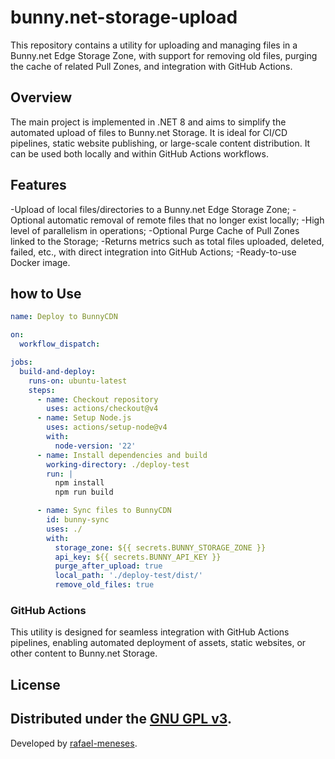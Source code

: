 # bunny.net-storage-upload

This repository contains a utility for uploading and managing files in a Bunny.net Edge Storage Zone, with support for removing old files, purging the cache of related Pull Zones, and integration with GitHub Actions.

## Overview
The main project is implemented in .NET 8 and aims to simplify the automated upload of files to Bunny.net Storage. It is ideal for CI/CD pipelines, static website publishing, or large-scale content distribution. It can be used both locally and within GitHub Actions workflows.

## Features
-Upload of local files/directories to a Bunny.net Edge Storage Zone;
-Optional automatic removal of remote files that no longer exist locally;
-High level of parallelism in operations;
-Optional Purge Cache of Pull Zones linked to the Storage;
-Returns metrics such as total files uploaded, deleted, failed, etc., with direct integration into GitHub Actions;
-Ready-to-use Docker image.

## how to Use

```yaml
name: Deploy to BunnyCDN

on:
  workflow_dispatch:

jobs:
  build-and-deploy:
    runs-on: ubuntu-latest
    steps:
      - name: Checkout repository
        uses: actions/checkout@v4
      - name: Setup Node.js
        uses: actions/setup-node@v4
        with:
          node-version: '22'
      - name: Install dependencies and build
        working-directory: ./deploy-test
        run: |
          npm install
          npm run build 

      - name: Sync files to BunnyCDN
        id: bunny-sync 
        uses: ./ 
        with:
          storage_zone: ${{ secrets.BUNNY_STORAGE_ZONE }}
          api_key: ${{ secrets.BUNNY_API_KEY }}
          purge_after_upload: true
          local_path: './deploy-test/dist/'
          remove_old_files: true
```

### GitHub Actions
This utility is designed for seamless integration with GitHub Actions pipelines, enabling automated deployment of assets, static websites, or other content to Bunny.net Storage.

## License
Distributed under the [GNU GPL v3](LICENSE).
---
Developed by [rafael-meneses](https://github.com/rafael-meneses).

